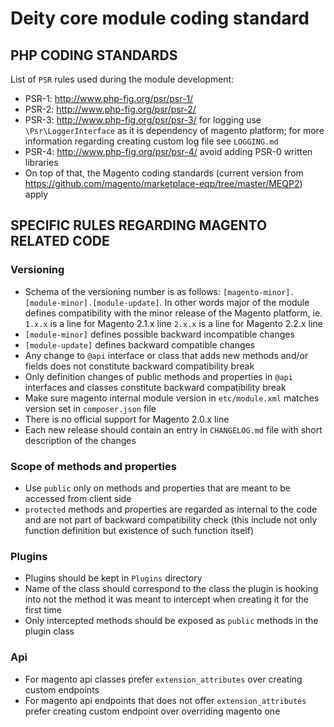 # Deity core module coding standard

## PHP CODING STANDARDS

List of `PSR` rules used during the module development:

- PSR-1: http://www.php-fig.org/psr/psr-1/
- PSR-2: http://www.php-fig.org/psr/psr-2/
- PSR-3: http://www.php-fig.org/psr/psr-3/ for logging use `\Psr\LoggerInterface` as it is dependency of magento platform; 
for more information regarding creating custom log file see `LOGGING.md`
- PSR-4: http://www.php-fig.org/psr/psr-4/ avoid adding PSR-0 written libraries
- On top of that, the Magento coding standards (current version from https://github.com/magento/marketplace-eqp/tree/master/MEQP2) apply

## SPECIFIC RULES REGARDING MAGENTO RELATED CODE

### Versioning

- Schema of the versioning number is as follows: `[magento-minor].[module-minor].[module-update]`. 
In other words major of the module defines compatibility with the minor release of the Magento platform, ie.
`1.x.x` is a line for Magento 2.1.x line
`2.x.x` is a line for Magento 2.2.x line
- `[module-minor]` defines possible backward incompatible changes
- `[module-update]` defines backward compatible changes
- Any change to `@api` interface or class that adds new methods and/or fields does not constitute backward compatibility break
- Only definition changes of public methods and properties in `@api` interfaces and classes constitute backward compatibility break  
- Make sure magento internal module version in `etc/module.xml` matches version set in `composer.json` file
- There is no official support for Magento 2.0.x line
- Each new release should contain an entry in `CHANGELOG.md` file with short description of the changes


### Scope of methods and properties

- Use `public` only on methods and properties that are meant to be accessed from client side
- `protected` methods and properties are regarded as internal to the code and are not part of backward compatibility check (this include not only function definition but existence of such function itself)

### Plugins

- Plugins should be kept in `Plugins` directory
- Name of the class should correspond to the class the plugin is hooking into not the method it was meant to intercept when creating it for the first time
- Only intercepted methods should be exposed as `public` methods in the plugin class

### Api
- For magento api classes prefer `extension_attributes` over creating custom endpoints
- For magento api endpoints that does not offer `extension_attributes` prefer creating custom endpoint over overriding magento one